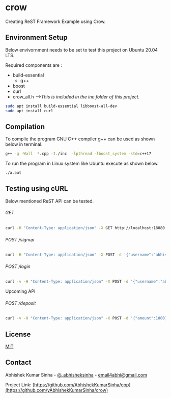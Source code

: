 # crow
Creating ReST Framework Example using Crow.

## Environment Setup
Below envivornment needs to be set to test this project on Ubuntu 20.04 LTS.

Required components are :
- build-essential
  - g++
- boost
- curl
- crow_all.h      _-->This is included in the inc folder of this project._


```bash
sudo apt install build-essential libboost-all-dev
sudo apt install curl
```

## Compilation

To complie the program GNU C++ compiler g++ can be used as shown below in terminal.

```bash
g++ -g -Wall  *.cpp -I./inc  -lpthread -lboost_system -std=c++17
```
To run the program in Linux system like Ubuntu execute as shown below.

```bash
./a.out
```

## Testing using cURL
Below mentioned ReST API can be tested.

###### GET
```bash
curl -H "Content-Type: application/json" -X GET http://localhost:18080
```

###### POST /signup
```bash
curl -H "Content-Type: application/json" -X POST -d '{"username":"abhishek","password":"sinha"}' http://localhost:18080/signup
```

###### POST /login
```bash
curl -v -H "Content-Type: application/json" -X POST -d '{"username":"abhishek","password":"sinha"}' http://localhost:18080/login
```

Upcoming API
###### POST /deposit
```bash
curl -v -H "Content-Type: application/json" -X POST -d '{"amount":1000}' http://localhost:18080/deposit
```




## License
[MIT](https://choosealicense.com/licenses/mit/)

<!-- CONTACT -->
## Contact

Abhishek Kumar Sinha - [@_abhisheksinha](https://twitter.com/_abhisheksinha) - email4abhi@gmail.com

Project Link: [https://github.com/AbhishekKumarSinha/cpp](https://github.com/yAbhishekKumarSinha/crow)
